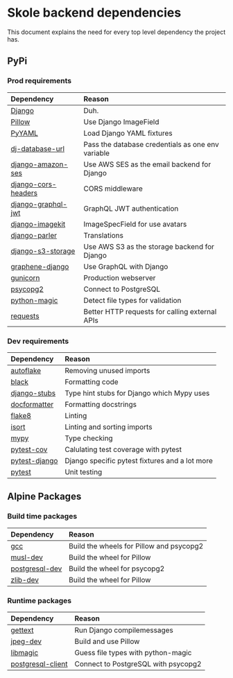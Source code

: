# Skole backend dependencies

This document explains the need for every top level dependency the project has.

## PyPi

### Prod requirements

| Dependency                                                           | Reason
| :---------                                                           | :-----
| [Django](https://pypi.org/project/Django/)                           | Duh.
| [Pillow](https://pypi.org/project/Pillow/)                           | Use Django ImageField
| [PyYAML](https://pypi.org/project/PyYAML/)                           | Load Django YAML fixtures
| [dj-database-url](https://pypi.org/project/dj-database-url/)         | Pass the database credentials as one env variable
| [django-amazon-ses](https://pypi.org/project/django-amazon-ses/)     | Use AWS SES as the email backend for Django
| [django-cors-headers](https://pypi.org/project/django-cors-headers/) | CORS middleware
| [django-graphql-jwt](https://pypi.org/project/django-graphql-jwt/)   | GraphQL JWT authentication
| [django-imagekit](https://pypi.org/project/django-imagekit/)         | ImageSpecField for use avatars
| [django-parler](https://pypi.org/project/django-parler/)             | Translations
| [django-s3-storage](https://pypi.org/project/django-s3-storage/)     | Use AWS S3 as the storage backend for Django
| [graphene-django](https://pypi.org/project/graphene-django/)         | Use GraphQL with Django
| [gunicorn](https://pypi.org/project/gunicorn/)                       | Production webserver
| [psycopg2](https://pypi.org/project/psycopg2/)                       | Connect to PostgreSQL
| [python-magic](https://pypi.org/project/python-magic/)               | Detect file types for validation
| [requests](https://pypi.org/project/requests/)                       | Better HTTP requests for calling external APIs

### Dev requirements

| Dependency                                               | Reason
| :---------                                               | :-----
| [autoflake](https://pypi.org/project/autoflake/)         | Removing unused imports
| [black](https://pypi.org/project/black/)                 | Formatting code
| [django-stubs](https://pypi.org/project/django-stubs/)   | Type hint stubs for Django which Mypy uses
| [docformatter](https://pypi.org/project/docformatter/)   | Formatting docstrings
| [flake8](https://pypi.org/project/flake8/)               | Linting
| [isort](https://pypi.org/project/isort/)                 | Linting and sorting imports
| [mypy](https://pypi.org/project/mypy/)                   | Type checking
| [pytest-cov](https://pypi.org/project/pytest-cov/)       | Calulating test coverage with pytest
| [pytest-django](https://pypi.org/project/pytest-django/) | Django specific pytest fixtures and a lot more
| [pytest](https://pypi.org/project/pytest/)               | Unit testing

## Alpine Packages

### Build time packages

| Dependency                                                                             | Reason
| :---------                                                                             | :-----
| [gcc](https://pkgs.alpinelinux.org/package/edge/main/x86_64/gcc)                       | Build the wheels for Pillow and psycopg2
| [musl-dev](https://pkgs.alpinelinux.org/package/edge/main/x86_64/musl-dev)             | Build the wheel for Pillow
| [postgresql-dev](https://pkgs.alpinelinux.org/package/edge/main/x86_64/postgresql-dev) | Build the wheel for psycopg2
| [zlib-dev](https://pkgs.alpinelinux.org/package/edge/main/x86_64/zlib-dev)             | Build the wheel for Pillow

### Runtime packages

| Dependency                                                                                   | Reason
| :---------                                                                                   | :-----
| [gettext](https://pkgs.alpinelinux.org/package/edge/main/x86_64/gettext)                     | Run Django compilemessages
| [jpeg-dev](https://pkgs.alpinelinux.org/package/edge/main/x86_64/jpeg-dev)                   | Build and use Pillow
| [libmagic](https://pkgs.alpinelinux.org/package/edge/main/x86_64/libmagic)                   | Guess file types with python-magic
| [postgresql-client](https://pkgs.alpinelinux.org/package/edge/main/x86_64/postgresql-client) | Connect to PostgreSQL with psycopg2
